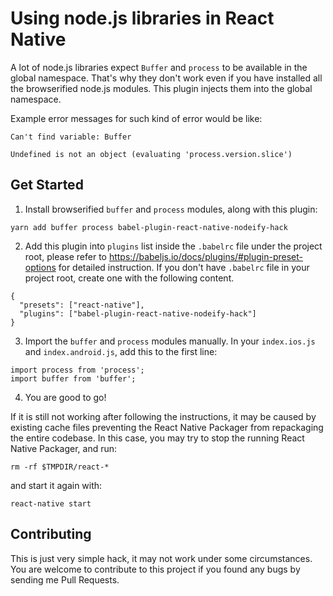 # Using node.js libraries in React Native

A lot of node.js libraries expect `Buffer` and `process` to be available in the global namespace. That's why they don't work even if you have installed all the browserified node.js modules. This plugin injects them into the global namespace.

Example error messages for such kind of error would be like:
```
Can't find variable: Buffer
```
```
Undefined is not an object (evaluating 'process.version.slice')
```

## Get Started

1. Install browserified `buffer` and `process` modules, along with this plugin:
```
yarn add buffer process babel-plugin-react-native-nodeify-hack
```

2. Add this plugin into `plugins` list inside the `.babelrc` file under the project root, please refer to https://babeljs.io/docs/plugins/#plugin-preset-options for detailed instruction.
If you don't have `.babelrc` file in your project root, create one with the following content.
```
{
  "presets": ["react-native"],
  "plugins": ["babel-plugin-react-native-nodeify-hack"]
}
```

3. Import the `buffer` and `process` modules manually. In your `index.ios.js` and `index.android.js`, add this to the first line:
```
import process from 'process';
import buffer from 'buffer';
```

4. You are good to go!


If it is still not working after following the instructions, it may be caused by existing cache files preventing the React Native Packager from repackaging the entire codebase. In this case, you may try to stop the running React Native Packager, and run:
```
rm -rf $TMPDIR/react-*
```
and start it again with:
```
react-native start
```

## Contributing

This is just very simple hack, it may not work under some circumstances. You are welcome to contribute to this project if you found any bugs by sending me Pull Requests.